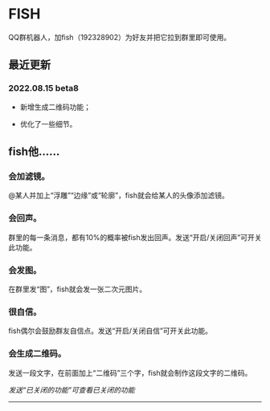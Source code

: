 # **FISH**

QQ群机器人，加fish（192328902）为好友并把它拉到群里即可使用。

## 最近更新

### 2022.08.15 beta8

* 新增生成二维码功能；

* 优化了一些细节。

## fish他……

### 会加滤镜。

@某人并加上“浮雕”“边缘”或“轮廓”，fish就会给某人的头像添加滤镜。

### 会回声。

群里的每一条消息，都有10%的概率被fish发出回声。发送“开启/关闭回声”可开关此功能。

### 会发图。

在群里发“图”，fish就会发一张二次元图片。

### 很自信。

fish偶尔会鼓励群友自信点。发送“开启/关闭自信”可开关此功能。

### 会生成二维码。

发送一段文字，在前面加上“二维码”三个字，fish就会制作这段文字的二维码。

*发送“已关闭的功能”可查看已关闭的功能*

***
